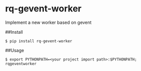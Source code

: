 rq-gevent-worker
================

Implement a new worker based on gevent

##Install

    $ pip install rq-gevent-worker

##Usage

    $ export PYTHONPATH=<your project import path>:$PYTHONPATH; rqgeventworker
